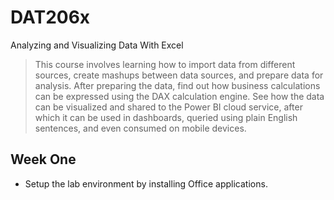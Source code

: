 # DAT206x
Analyzing and Visualizing Data With Excel
> This course involves learning how to import data from different sources, create mashups between data sources, and prepare data for analysis. After preparing the data, find out how business calculations can be expressed using the DAX calculation engine. See how the data can be visualized and shared to the Power BI cloud service, after which it can be used in dashboards, queried using plain English sentences, and even consumed on mobile devices.

## Week One
*	Setup the lab environment by installing Office applications.
